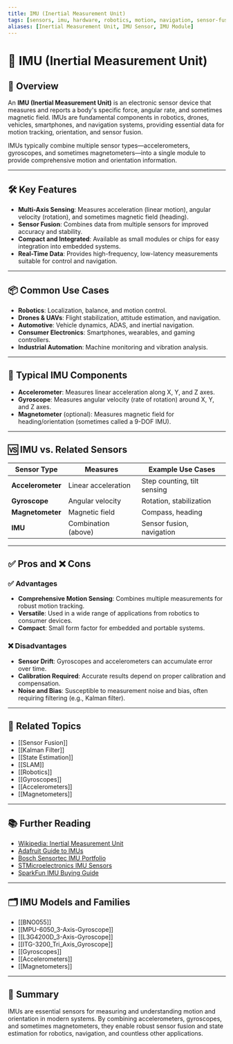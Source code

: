 ```yaml
---
title: IMU (Inertial Measurement Unit)
tags: [sensors, imu, hardware, robotics, motion, navigation, sensor-fusion]
aliases: [Inertial Measurement Unit, IMU Sensor, IMU Module]
---
```


# 🧭 IMU (Inertial Measurement Unit)

## 🧭 Overview

An **IMU (Inertial Measurement Unit)** is an electronic sensor device that measures and reports a body's specific force, angular rate, and sometimes magnetic field. IMUs are fundamental components in robotics, drones, vehicles, smartphones, and navigation systems, providing essential data for motion tracking, orientation, and sensor fusion.

IMUs typically combine multiple sensor types—accelerometers, gyroscopes, and sometimes magnetometers—into a single module to provide comprehensive motion and orientation information.

---

## 🛠️ Key Features

- **Multi-Axis Sensing**: Measures acceleration (linear motion), angular velocity (rotation), and sometimes magnetic field (heading).
- **Sensor Fusion**: Combines data from multiple sensors for improved accuracy and stability.
- **Compact and Integrated**: Available as small modules or chips for easy integration into embedded systems.
- **Real-Time Data**: Provides high-frequency, low-latency measurements suitable for control and navigation.

---

## 📦 Common Use Cases

- **Robotics**: Localization, balance, and motion control.
- **Drones & UAVs**: Flight stabilization, attitude estimation, and navigation.
- **Automotive**: Vehicle dynamics, ADAS, and inertial navigation.
- **Consumer Electronics**: Smartphones, wearables, and gaming controllers.
- **Industrial Automation**: Machine monitoring and vibration analysis.

---

## 🧩 Typical IMU Components

- **Accelerometer**: Measures linear acceleration along X, Y, and Z axes.
- **Gyroscope**: Measures angular velocity (rate of rotation) around X, Y, and Z axes.
- **Magnetometer** (optional): Measures magnetic field for heading/orientation (sometimes called a 9-DOF IMU).

---

## 🆚 IMU vs. Related Sensors

| Sensor Type      | Measures                | Example Use Cases           |
|------------------|------------------------|-----------------------------|
| **Accelerometer**| Linear acceleration    | Step counting, tilt sensing |
| **Gyroscope**    | Angular velocity       | Rotation, stabilization     |
| **Magnetometer** | Magnetic field         | Compass, heading            |
| **IMU**          | Combination (above)    | Sensor fusion, navigation   |

---

## ✅ Pros and ❌ Cons

### ✅ Advantages
- **Comprehensive Motion Sensing**: Combines multiple measurements for robust motion tracking.
- **Versatile**: Used in a wide range of applications from robotics to consumer devices.
- **Compact**: Small form factor for embedded and portable systems.

### ❌ Disadvantages
- **Sensor Drift**: Gyroscopes and accelerometers can accumulate error over time.
- **Calibration Required**: Accurate results depend on proper calibration and compensation.
- **Noise and Bias**: Susceptible to measurement noise and bias, often requiring filtering (e.g., Kalman filter).

---

## 🔗 Related Topics

- [[Sensor Fusion]]
- [[Kalman Filter]]
- [[State Estimation]]
- [[SLAM]]
- [[Robotics]]
- [[Gyroscopes]]
- [[Accelerometers]]
- [[Magnetometers]]

---

## 📚 Further Reading

- [Wikipedia: Inertial Measurement Unit](https://en.wikipedia.org/wiki/Inertial_measurement_unit)
- [Adafruit Guide to IMUs](https://learn.adafruit.com/adafruit-sensorlab-gyroscope-accelerometer-magnetometer-9-dof-imu)
- [Bosch Sensortec IMU Portfolio](https://www.bosch-sensortec.com/products/motion-sensors/imus/)
- [STMicroelectronics IMU Sensors](https://www.st.com/en/mems-and-sensors/imu-inertial-measurement-units.html)
- [SparkFun IMU Buying Guide](https://www.sparkfun.com/pages/imu_guide)

---

## 🗂️ IMU Models and Families

- [[BNO055]]
- [[MPU-6050_3-Axis-Gyroscope]]
- [[L3G4200D_3-Axis-Gyroscope]]
- [[ITG-3200_Tri_Axis_Gyroscope]]
- [[Gyroscopes]]
- [[Accelerometers]]
- [[Magnetometers]]

---

## 🧠 Summary

IMUs are essential sensors for measuring and understanding motion and orientation in modern systems. By combining accelerometers, gyroscopes, and sometimes magnetometers, they enable robust sensor fusion and state estimation for robotics, navigation, and countless other applications.
